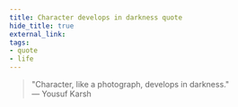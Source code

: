 ```yaml
---
title: Character develops in darkness quote
hide_title: true
external_link: 
tags:
- quote
- life
--- 
```

> "Character, like a photograph, develops in darkness."  
> — Yousuf Karsh

